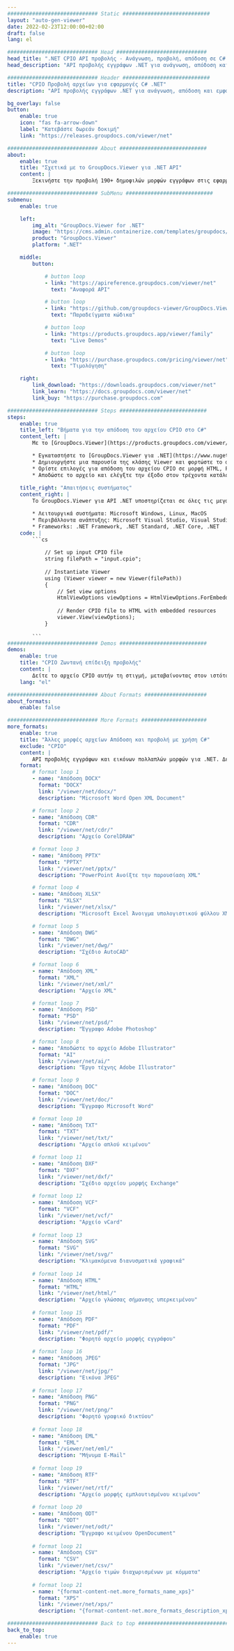 ```yaml
---
############################# Static ############################
layout: "auto-gen-viewer"
date: 2022-02-23T12:00:00+02:00
draft: false
lang: el

############################# Head #############################
head_title: ".NET CPIO API προβολής - Ανάγνωση, προβολή, απόδοση σε C# VB.NET"
head_description: "API προβολής εγγράφων .NET για ανάγνωση, απόδοση και εμφάνιση του CPIO σε οποιονδήποτε τύπο εφαρμογών C#, ASP.NET, VB.NET και .NET Core."

############################# Header ############################
title: "CPIO Προβολή αρχείων για εφαρμογές C# .NET" 
description: "API προβολής εγγράφων .NET για ανάγνωση, απόδοση και εμφάνιση αρχείου CPIO σε οποιονδήποτε τύπο εφαρμογών C#, ASP.NET, VB.NET και .NET Core. Δείτε τα αποδοθέντα αρχεία με αληθινή μορφοποίηση και διάταξη σε HTML5, PDF ή ως εικόνα χρησιμοποιώντας μερικές γραμμές του κώδικα." 

bg_overlay: false
button:
    enable: true
    icon: "fas fa-arrow-down"
    label: "Κατεβάστε δωρεάν δοκιμή"
    link: "https://releases.groupdocs.com/viewer/net"

############################# About ############################
about:
    enable: true
    title: "Σχετικά με το GroupDocs.Viewer για .NET API" 
    content: |
        Ξεκινήστε την προβολή 190+ δημοφιλών μορφών εγγράφων στις εφαρμογές σας .NET χρησιμοποιώντας το GroupDocs.Viewer για API .NET προσθέτοντας μερικές γραμμές κώδικα. Οι προγραμματιστές μπορούν εύκολα να εμφανίσουν PDF, Επεξεργασία κειμένου, Υπολογιστικό φύλλο Excel, Παρουσίαση, Visio, Project, Outlook και πολλές άλλες δημοφιλείς μορφές εγγράφων σε λειτουργίες HTML5, εικόνας ή PDF. Η απόδοση του εγγράφου είναι γρήγορη, πανομοιότυπη με το αρχικό αρχείο προέλευσης και δεν απαιτεί εγκατάσταση πρόσθετου λογισμικού ή άλλων εξωτερικών βιβλιοθηκών.

############################# SubMenu ############################
submenu:
    enable: true

    left:
        img_alt: "GroupDocs.Viewer for .NET"
        image: "https://cms.admin.containerize.com/templates/groupdocs/images/product-logos/90x90-noborder/groupdocs-viewer-net.png"
        product: "GroupDocs.Viewer"
        platform: ".NET"

    middle:
        button:

            # button loop
            - link: "https://apireference.groupdocs.com/viewer/net"
              text: "Αναφορά API"

            # button loop
            - link: "https://github.com/groupdocs-viewer/GroupDocs.Viewer-for-.NET"
              text: "Παραδείγματα κώδικα"

            # button loop
            - link: "https://products.groupdocs.app/viewer/family"
              text: "Live Demos"

            # button loop
            - link: "https://purchase.groupdocs.com/pricing/viewer/net"
              text: "Τιμολόγηση"

    right:
        link_download: "https://downloads.groupdocs.com/viewer/net"
        link_learn: "https://docs.groupdocs.com/viewer/net"
        link_buy: "https://purchase.groupdocs.com"

############################# Steps ############################
steps:
    enable: true
    title_left: "Βήματα για την απόδοση του αρχείου CPIO στο C#" 
    content_left: |
        Με το [GroupDocs.Viewer](https://products.groupdocs.com/viewer/net/) μπορείτε να αποδώσετε το CPIO σε HTML, JPEG, PNG ή PDF σε λίγα βήματα.

        * Εγκαταστήστε το [GroupDocs.Viewer για .NET](https://www.nuget.org/packages/groupdocs.viewer) χρησιμοποιώντας τον αγαπημένο σας διαχειριστή πακέτων. 
        * Δημιουργήστε μια παρουσία της κλάσης Viewer και φορτώστε το αρχείο CPIO με πλήρη διαδρομή. 
        * Ορίστε επιλογές για απόδοση του αρχείου CPIO σε μορφή HTML, PNG, JPEG ή PDF. 
        * Αποδώστε το αρχείο και ελέγξτε την έξοδο στον τρέχοντα κατάλογο. 
        
    title_right: "Απαιτήσεις συστήματος" 
    content_right: |
        Το GroupDocs.Viewer για API .NET υποστηρίζεται σε όλες τις μεγάλες πλατφόρμες και λειτουργικά συστήματα. Πριν εκτελέσετε τον παρακάτω κώδικα, βεβαιωθείτε ότι έχετε εγκαταστήσει τις ακόλουθες προϋποθέσεις στο σύστημά σας.

        * Λειτουργικά συστήματα: Microsoft Windows, Linux, MacOS 
        * Περιβάλλοντα ανάπτυξης: Microsoft Visual Studio, Visual Studio Code, .NET CLI 
        * Frameworks: .NET Framework, .NET Standard, .NET Core, .NET 
    code: |
        ```cs
                        
            // Set up input CPIO file
            string filePath = "input.cpio";
        
            // Instantiate Viewer
            using (Viewer viewer = new Viewer(filePath))
            {
            	// Set view options 
            	HtmlViewOptions viewOptions = HtmlViewOptions.ForEmbeddedResources();
                    
            	// Render CPIO file to HTML with embedded resources
            	viewer.View(viewOptions);
            }
             
        ```
############################# Demos ############################
demos:
    enable: true
    title: "CPIO Ζωντανή επίδειξη προβολής"
    content: |
        Δείτε το αρχείο CPIO αυτήν τη στιγμή, μεταβαίνοντας στον ιστότοπο [GroupDocs.Viewer Online Apps](https://products.groupdocs.app/viewer/cpio).
    lang: "el"

############################# About Formats ####################
about_formats:
    enable: false

############################# More Formats #####################
more_formats:
    enable: true
    title: "Άλλες μορφές αρχείων Απόδοση και προβολή με χρήση C#"
    exclude: "CPIO"
    content: |
        API προβολής εγγράφων και εικόνων πολλαπλών μορφών για .NET. Δείτε μερικές από τις δημοφιλείς μορφές αρχείων παρακάτω χωρίς κανένα εξωτερικό πρόγραμμα προβολής.
    format: 
        # format loop 1
        - name: "Απόδοση DOCX"
          format: "DOCX"
          link: "/viewer/net/docx/"
          description: "Microsoft Word Open XML Document" 

        # format loop 2
        - name: "Απόδοση CDR" 
          format: "CDR"
          link: "/viewer/net/cdr/"
          description: "Αρχείο CorelDRAW" 

        # format loop 3
        - name: "Απόδοση PPTX"
          format: "PPTX"
          link: "/viewer/net/pptx/"
          description: "PowerPoint Ανοίξτε την παρουσίαση XML" 

        # format loop 4
        - name: "Απόδοση XLSX"
          format: "XLSX"
          link: "/viewer/net/xlsx/"
          description: "Microsoft Excel Άνοιγμα υπολογιστικού φύλλου XML" 

        # format loop 5
        - name: "Απόδοση DWG"
          format: "DWG"
          link: "/viewer/net/dwg/"
          description: "Σχέδιο AutoCAD"

        # format loop 6
        - name: "Απόδοση XML"
          format: "XML"
          link: "/viewer/net/xml/"
          description: "Αρχείο XML"

        # format loop 7
        - name: "Απόδοση PSD"
          format: "PSD"
          link: "/viewer/net/psd/"
          description: "Έγγραφο Adobe Photoshop"

        # format loop 8
        - name: "Αποδώστε το αρχείο Adobe Illustrator"
          format: "AI"
          link: "/viewer/net/ai/"
          description: "Έργο τέχνης Adobe Illustrator"

        # format loop 9
        - name: "Απόδοση DOC"
          format: "DOC"
          link: "/viewer/net/doc/"
          description: "Έγγραφο Microsoft Word" 

        # format loop 10
        - name: "Απόδοση TXT" 
          format: "TXT"
          link: "/viewer/net/txt/"
          description: "Αρχείο απλού κειμένου" 

        # format loop 11
        - name: "Απόδοση DXF" 
          format: "DXF"
          link: "/viewer/net/dxf/"
          description: "Σχέδιο αρχείου μορφής Exchange"  
          
        # format loop 12
        - name: "Απόδοση VCF"
          format: "VCF"
          link: "/viewer/net/vcf/"
          description: "Αρχείο vCard"  
              
        # format loop 13
        - name: "Απόδοση SVG"
          format: "SVG"
          link: "/viewer/net/svg/"
          description: "Κλιμακόμενα διανυσματικά γραφικά" 
          
        # format loop 14
        - name: "Απόδοση HTML"
          format: "HTML"
          link: "/viewer/net/html/"
          description: "Αρχείο γλώσσας σήμανσης υπερκειμένου" 
          
        # format loop 15
        - name: "Απόδοση PDF"
          format: "PDF"
          link: "/viewer/net/pdf/"
          description: "Φορητό αρχείο μορφής εγγράφου"
          
        # format loop 16
        - name: "Απόδοση JPEG"
          format: "JPG"
          link: "/viewer/net/jpg/"
          description: "Εικόνα JPEG"
          
        # format loop 17
        - name: "Απόδοση PNG"
          format: "PNG"
          link: "/viewer/net/png/"
          description: "Φορητό γραφικό δικτύου" 
          
        # format loop 18
        - name: "Απόδοση EML"
          format: "EML"
          link: "/viewer/net/eml/"
          description: "Μήνυμα E-Mail" 
          
        # format loop 19
        - name: "Απόδοση RTF"
          format: "RTF"
          link: "/viewer/net/rtf/"
          description: "Αρχείο μορφής εμπλουτισμένου κειμένου" 
          
        # format loop 20
        - name: "Απόδοση ODT"
          format: "ODT"
          link: "/viewer/net/odt/"
          description: "Έγγραφο κειμένου OpenDocument" 
          
        # format loop 21
        - name: "Απόδοση CSV"
          format: "CSV"
          link: "/viewer/net/csv/"
          description: "Αρχείο τιμών διαχωρισμένων με κόμματα" 
          
        # format loop 21
        - name: "{format-content-net.more_formats_name_xps}"
          format: "XPS"
          link: "/viewer/net/xps/"
          description: "{format-content-net.more_formats_description_xps}" 

############################# Back to top ###############################
back_to_top:
    enable: true
---
```


